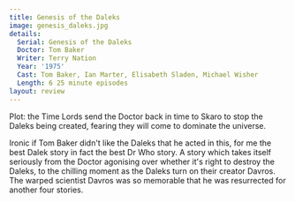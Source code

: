 ```yaml
---
title: Genesis of the Daleks
image: genesis_daleks.jpg
details:
  Serial: Genesis of the Daleks
  Doctor: Tom Baker
  Writer: Terry Nation
  Year: '1975'
  Cast: Tom Baker, Ian Marter, Elisabeth Sladen, Michael Wisher
  Length: 6 25 minute episodes
layout: review
---
```

Plot: the Time Lords send the Doctor back in
time to Skaro to stop the Daleks being created,
fearing they will come to dominate the universe.

Ironic if Tom Baker didn't like the Daleks that he
acted in this, for me the best Dalek story in fact the
best Dr Who story.  A story which takes itself
seriously from the Doctor agonising over whether it's
right to destroy the Daleks, to the chilling moment
as the Daleks turn on their creator Davros.  The
warped scientist Davros was so memorable that he
was resurrected for another four stories.
